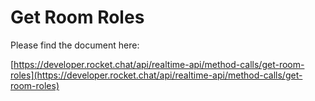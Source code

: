 # Get Room Roles

Please find the document here: 

[https://developer.rocket.chat/api/realtime-api/method-calls/get-room-roles](https://developer.rocket.chat/api/realtime-api/method-calls/get-room-roles)


